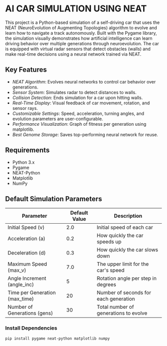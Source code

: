 # AI CAR SIMULATION USING NEAT

This project is a Python-based simulation of a self-driving car that uses the NEAT (NeuroEvolution of Augmenting Topologies) algorithm to evolve and learn how to navigate a track autonomously. Built with the Pygame library, the simulation visually demonstrates how artificial intelligence can learn driving behavior over multiple generations through neuroevolution. The car is equipped with virtual radar sensors that detect obstacles (walls) and make real-time decisions using a neural network trained via NEAT.

## Key Features

- *NEAT Algorithm*: Evolves neural networks to control car behavior over generations.
- *Sensor System*: Simulates radar to detect distances to walls.
- *Collision Detection*: Ends simulation for a car upon hitting walls.
- *Real-Time Display*: Visual feedback of car movement, rotation, and sensor rays.
- *Customizable Settings*: Speed, acceleration, turning angles, and evolution parameters are user-configurable.
- *Performance Visualization*: Graph of fitness per generation using matplotlib.
- *Best Genome Storage*: Saves top-performing neural network for reuse.

## Requirements

- Python 3.x
- Pygame
- NEAT-Python
- Matplotlib
- NumPy


## Default Simulation Parameters

| Parameter               | Default Value | Description                                  |
|------------------------|---------------|----------------------------------------------|
| Initial Speed (v)     | 2.0           | Initial speed of each car                    |
| Acceleration (a)      | 0.2           | How quickly the car speeds up                |
| Deceleration (d)      | 0.3           | How quickly the car slows down               |
| Maximum Speed (max_v) | 7.0           | The upper limit for the car's speed          |
| Angle Increment (angle_inc) | 5       | Rotation angle per step in degrees           |
| Time per Generation (max_time) | 20    | Number of seconds for each generation        |
| Number of Generations (gens) | 30      | Total number of generations to evolve        |

### Install Dependencies

```bash
pip install pygame neat-python matplotlib numpy

